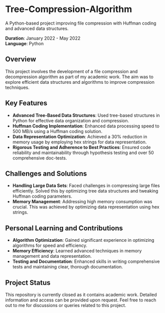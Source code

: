 # Tree-Compression-Algorithm
A Python-based project improving file compression with Huffman coding and advanced data structures. 

**Duration**: January 2022 - May 2022  
**Language**: Python

## Overview
This project involves the development of a file compression and decompression algorithm as part of my academic work. The aim was to explore efficient data structures and algorithms to improve compression techniques. 

## Key Features

- **Advanced Tree-Based Data Structures**: Used tree-based structures in Python for effective data organization and compression.
- **Huffman Coding Implementation**: Enhanced data processing speed to 500 MB/s using a Huffman coding solution.
- **Data Representation Optimization**: Achieved a 30% reduction in memory usage by employing hex strings for data representation.
- **Rigorous Testing and Adherence to Best Practices**: Ensured code reliability and maintainability through hypothesis testing and over 50 comprehensive doc-tests.

## Challenges and Solutions

- **Handling Large Data Sets**: Faced challenges in compressing large files efficiently. Solved this by optimizing tree data structures and tweaking Huffman coding parameters.
- **Memory Management**: Addressing high memory consumption was crucial. This was achieved by optimizing data representation using hex strings.

## Personal Learning and Contributions

- **Algorithm Optimization**: Gained significant experience in optimizing algorithms for speed and efficiency.
- **Memory Efficiency**: Learned advanced techniques in memory management and data representation.
- **Testing and Documentation**: Enhanced skills in writing comprehensive tests and maintaining clear, thorough documentation.

## Project Status

This repository is currently closed as it contains academic work. Detailed information and access can be provided upon request. Feel free to reach out to me for discussions or queries related to this project.

